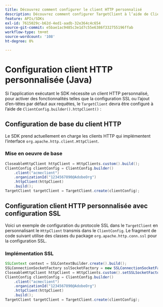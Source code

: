```yaml
---
title: Découvrez comment configurer le client HTTP personnalisé
description: Découvrez comment configurer TargetClient à l’aide de ClientConfig.builder().httpClient().
feature: APIs/SDKs
exl-id: 7615029c-b62d-4ed1-aadb-32e364c4c654
source-git-commit: e5bae1ac9485c3e1d7c55e6386f332755196ffab
workflow-type: tm+mt
source-wordcount: '108'
ht-degree: 0%

---
```


# Configuration client HTTP personnalisée (Java)

Si l’application exécutant le SDK nécessite un client HTTP personnalisé, pour activer des fonctionnalités telles que la configuration SSL ou l’ajout d’en-têtes par défaut aux requêtes, le `TargetClient` devra être configuré à l’aide de `ClientConfig.builder().httpClient()` :

## Configuration de base du client HTTP

Le SDK prend actuellement en charge les clients HTTP qui implémentent l’interface `org.apache.http.client.HttpClient`.

### Mise en oeuvre de base

```java {line-numbers="true"}
CloseableHttpClient httpClient = HttpClients.custom().build();
ClientConfig clientConfig = ClientConfig.builder()
    .client("acmeclient")
    .organizationId("1234567890@AdobeOrg")
    .httpClient(httpClient)
    .build();
TargetClient targetClient = TargetClient.create(clientConfig);
```

## Configuration client HTTP personnalisée avec configuration SSL

Voici un exemple de configuration du protocole SSL dans le `TargetClient` en personnalisant le `HttpClient` transmis dans le `ClientConfig`. Le fragment de code suivant utilise des classes du package `org.apache.http.conn.ssl` pour la configuration SSL.

### Implémentation SSL

```java {line-numbers="true"}
SSLContext context = SSLContextBuilder.create().build();
SSLConnectionSocketFactory sslSocketFactory = new SSLConnectionSocketFactory(context);
CloseableHttpClient httpClient = HttpClients.custom().setSSLSocketFactory(sslSocketFactory).build();
ClientConfig clientConfig = ClientConfig.builder()
    .client("acmeclient")
    .organizationId("1234567890@AdobeOrg")
    .httpClient(httpClient)
    .build();
TargetClient targetClient = TargetClient.create(clientConfig);
```
